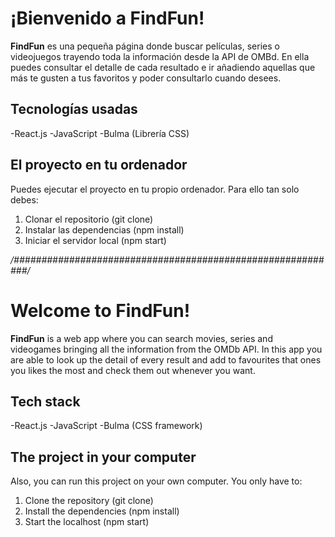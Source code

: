 # ¡Bienvenido a FindFun!

**FindFun** es una pequeña página donde buscar películas, series o videojuegos trayendo toda la información desde la API de OMBd.
En ella puedes consultar el detalle de cada resultado e ir añadiendo aquellas que más te gusten a tus favoritos y poder consultarlo cuando desees.


## Tecnologías usadas
-React.js
-JavaScript
-Bulma (Librería CSS)

## El proyecto en tu ordenador
Puedes ejecutar el proyecto en tu propio ordenador. Para ello tan solo debes:
1. Clonar el repositorio (git clone)
2. Instalar las dependencias (npm install)
3. Iniciar el servidor local (npm start)

*/###########################################################/*
	

# Welcome to FindFun!
**FindFun**  is a web app where you can search movies, series and videogames bringing all the information from the OMDb API.
In this app you are able to look up the detail of every result and add to favourites that ones you likes the most and check them out whenever you want.

## Tech stack
-React.js
-JavaScript
-Bulma (CSS framework)

## The project in your computer
Also, you can run this project on your own computer. You only have to:
1. Clone the repository (git clone)
2. Install the dependencies (npm install)
3. Start the localhost (npm start)
